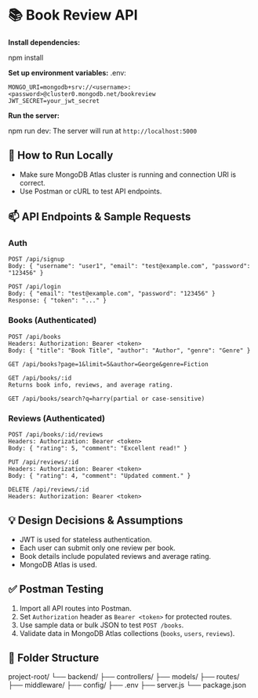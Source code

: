 # 📚 Book Review API

 **Install dependencies:**
   
   npm install
  
**Set up environment variables:**
   .env: 
   ```env
   MONGO_URI=mongodb+srv://<username>:<password>@cluster0.mongodb.net/bookreview
   JWT_SECRET=your_jwt_secret
   ```
**Run the server:**
  
   npm run dev: The server will run at `http://localhost:5000`

## 🔧 How to Run Locally

- Make sure MongoDB Atlas cluster is running and connection URI is correct.
- Use Postman or cURL to test API endpoints. 

## 📫 API Endpoints & Sample Requests

### Auth
```http
POST /api/signup
Body: { "username": "user1", "email": "test@example.com", "password": "123456" }
```
```http
POST /api/login
Body: { "email": "test@example.com", "password": "123456" }
Response: { "token": "..." }
```

### Books (Authenticated)
```http
POST /api/books
Headers: Authorization: Bearer <token>
Body: { "title": "Book Title", "author": "Author", "genre": "Genre" }
```
```http
GET /api/books?page=1&limit=5&author=George&genre=Fiction
```
```http
GET /api/books/:id
Returns book info, reviews, and average rating.
```
```http
GET /api/books/search?q=harry(partial or case-sensitive)
```

### Reviews (Authenticated)
```http
POST /api/books/:id/reviews
Headers: Authorization: Bearer <token>
Body: { "rating": 5, "comment": "Excellent read!" }
```
```http
PUT /api/reviews/:id
Headers: Authorization: Bearer <token>
Body: { "rating": 4, "comment": "Updated comment." }
```
```http
DELETE /api/reviews/:id
Headers: Authorization: Bearer <token>
```

## 💡 Design Decisions & Assumptions

- JWT is used for stateless authentication.
- Each user can submit only one review per book.
- Book details include populated reviews and average rating.
- MongoDB Atlas is used.

## ✅ Postman Testing

1. Import all API routes into Postman.
2. Set `Authorization` header as `Bearer <token>` for protected routes.
3. Use sample data or bulk JSON to test `POST /books`.
4. Validate data in MongoDB Atlas collections (`books`, `users`, `reviews`).


## 📂 Folder Structure

project-root/
└── backend/
    ├── controllers/
    ├── models/
    ├── routes/
    ├── middleware/
    ├── config/
    ├── .env
    ├── server.js
    └── package.json

